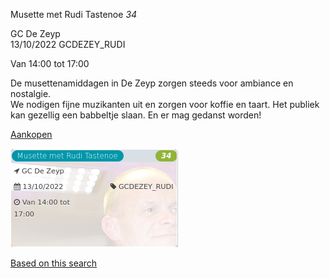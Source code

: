 Musette met Rudi Tastenoe *34*

GC De Zeyp  
13/10/2022 GCDEZEY\_RUDI  

Van 14:00 tot 17:00

  

  

De musettenamiddagen in De Zeyp zorgen steeds voor ambiance en nostalgie.  
We nodigen fijne muzikanten uit en zorgen voor koffie en taart. Het publiek kan gezellig een babbeltje slaan. En er mag gedanst worden!  

[Aankopen](https://tickets.vgc.be/ticketingActivity/subscribe/GCDEZEY_RUDI)

![](80218.png)

[Based on this search](https://tickets.vgc.be/activity/index?&vrijeplaatsen=1&Age%5B%5D=4%2C6&entity=276)